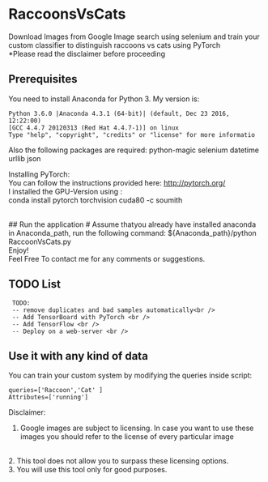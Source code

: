 # RaccoonsVsCats
Download Images from Google Image search using selenium and train your custom classifier to distinguish raccoons vs cats using PyTorch 
<br />
*Please read the disclaimer before proceeding


## Prerequisites
You need to install Anaconda for Python 3. 
My version is:

    Python 3.6.0 |Anaconda 4.3.1 (64-bit)| (default, Dec 23 2016, 12:22:00) 
    [GCC 4.4.7 20120313 (Red Hat 4.4.7-1)] on linux
    Type "help", "copyright", "credits" or "license" for more informatio

Also the following packages are required:
python-magic
selenium
datetime
urllib
json

Installing PyTorch:
<br />
You can follow the instructions provided here: http://pytorch.org/ 
<br />
I installed the GPU-Version using :
</br >
conda install pytorch torchvision cuda80 -c soumith

<br />
## Run the application
    # Assume thatyou already have installed anaconda in Anaconda_path, run the following command:
    ${Anaconda_path}/python RaccoonVsCats.py
<br />
Enjoy!

<br />
Feel Free To contact me for any comments or suggestions.

## TODO List
     TODO: 
     -- remove duplicates and bad samples automatically<br />
     -- Add TensorBoard with PyTorch <br />
     -- Add TensorFlow <br />
     -- Deploy on a web-server <br />

## Use it with any kind of data
You can train your custom system by modifying the queries inside script:
    
    queries=['Raccoon','Cat' ]
    Attributes=['running']


Disclaimer:
<br />
1. Google images are subject to licensing. In case you want to use these images you  should refer to the license of every particular image
<br />
2. This tool does not allow you to surpass these licensing options. 
<br />
3. You will use this tool only for good purposes.
<br />


